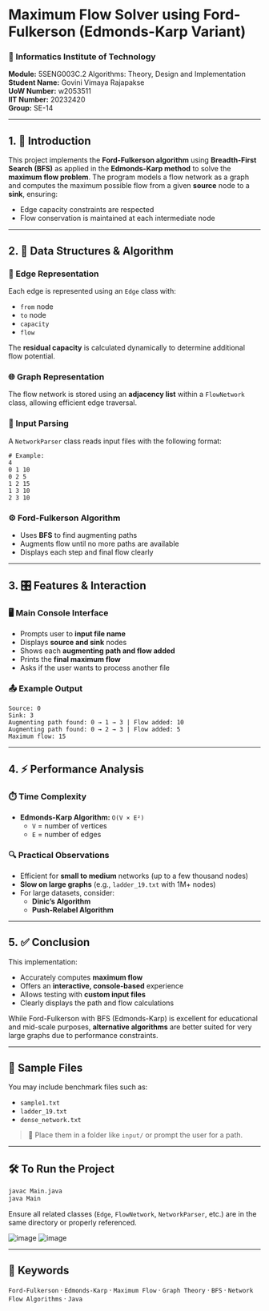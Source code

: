 # Maximum Flow Solver using Ford-Fulkerson (Edmonds-Karp Variant)

### 📘 Informatics Institute of Technology  
**Module:** 5SENG003C.2 Algorithms: Theory, Design and Implementation  
**Student Name:** Govini Vimaya Rajapakse  
**UoW Number:** w2053511  
**IIT Number:** 20232420  
**Group:** SE-14  

---

## 1. 📌 Introduction

This project implements the **Ford-Fulkerson algorithm** using **Breadth-First Search (BFS)** as applied in the **Edmonds-Karp method** to solve the **maximum flow problem**. The program models a flow network as a graph and computes the maximum possible flow from a given **source** node to a **sink**, ensuring:

- Edge capacity constraints are respected  
- Flow conservation is maintained at each intermediate node  

---

## 2. 🧮 Data Structures & Algorithm

### 🧩 Edge Representation
Each edge is represented using an `Edge` class with:
- `from` node  
- `to` node  
- `capacity`  
- `flow`

The **residual capacity** is calculated dynamically to determine additional flow potential.

### 🌐 Graph Representation
The flow network is stored using an **adjacency list** within a `FlowNetwork` class, allowing efficient edge traversal.

### 📂 Input Parsing
A `NetworkParser` class reads input files with the following format:

```
# Example:
4
0 1 10
0 2 5
1 2 15
1 3 10
2 3 10
```

### ⚙️ Ford-Fulkerson Algorithm
- Uses **BFS** to find augmenting paths
- Augments flow until no more paths are available
- Displays each step and final flow clearly

---

## 3. 🎛️ Features & Interaction

### 🖥️ Main Console Interface
- Prompts user to **input file name**
- Displays **source and sink** nodes
- Shows each **augmenting path and flow added**
- Prints the **final maximum flow**
- Asks if the user wants to process another file

### 📤 Example Output
```
Source: 0  
Sink: 3  
Augmenting path found: 0 → 1 → 3 | Flow added: 10  
Augmenting path found: 0 → 2 → 3 | Flow added: 5  
Maximum flow: 15
```

---

## 4. ⚡ Performance Analysis

### ⏱️ Time Complexity
- **Edmonds-Karp Algorithm:** `O(V × E²)`
  - `V` = number of vertices  
  - `E` = number of edges  

### 🔍 Practical Observations
- Efficient for **small to medium** networks (up to a few thousand nodes)
- **Slow on large graphs** (e.g., `ladder_19.txt` with 1M+ nodes)
- For large datasets, consider:
  - **Dinic’s Algorithm**
  - **Push-Relabel Algorithm**

---

## 5. ✅ Conclusion

This implementation:

- Accurately computes **maximum flow**  
- Offers an **interactive, console-based** experience  
- Allows testing with **custom input files**  
- Clearly displays the path and flow calculations  

While Ford-Fulkerson with BFS (Edmonds-Karp) is excellent for educational and mid-scale purposes, **alternative algorithms** are better suited for very large graphs due to performance constraints.

---

## 📎 Sample Files

You may include benchmark files such as:
- `sample1.txt`
- `ladder_19.txt`
- `dense_network.txt`

> 📁 Place them in a folder like `input/` or prompt the user for a path.

---

## 🛠️ To Run the Project

```bash
javac Main.java
java Main
```

Ensure all related classes (`Edge`, `FlowNetwork`, `NetworkParser`, etc.) are in the same directory or properly referenced.

![image](https://github.com/user-attachments/assets/8da7ec92-0d67-487f-a484-99bc5e7ac819)
![image](https://github.com/user-attachments/assets/39ee9f4e-6e33-4711-beff-6f0ef42e737a)

---

## 🧠 Keywords

`Ford-Fulkerson` · `Edmonds-Karp` · `Maximum Flow` · `Graph Theory` · `BFS` · `Network Flow Algorithms` · `Java`
